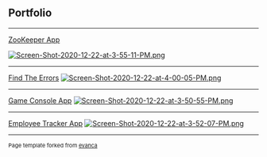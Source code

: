 ## Portfolio

---

[ZooKeeper App](/sample_page)

[![Screen-Shot-2020-12-22-at-3-55-11-PM.png](https://i.postimg.cc/Gh1WrYwC/Screen-Shot-2020-12-22-at-3-55-11-PM.png)](https://postimg.cc/LhNC3J8C)

---
[Find The Errors](/pdf/sample_presentation.pdf)
[![Screen-Shot-2020-12-22-at-4-00-05-PM.png](https://i.postimg.cc/RCtJY3zf/Screen-Shot-2020-12-22-at-4-00-05-PM.png)](https://postimg.cc/Wt24F1zb)

---
[Game Console App](http://example.com/)
[![Screen-Shot-2020-12-22-at-3-50-55-PM.png](https://i.postimg.cc/9Q7kRY30/Screen-Shot-2020-12-22-at-3-50-55-PM.png)](https://postimg.cc/rDqj7Ww2)

---
[Employee Tracker App](http://example.com/)
[![Screen-Shot-2020-12-22-at-3-52-07-PM.png](https://i.postimg.cc/hvYChfpV/Screen-Shot-2020-12-22-at-3-52-07-PM.png)](https://postimg.cc/RJc1DVr0)




---
<p style="font-size:11px">Page template forked from <a href="https://github.com/evanca/quick-portfolio">evanca</a></p>
<!-- Remove above link if you don't want to attibute -->

